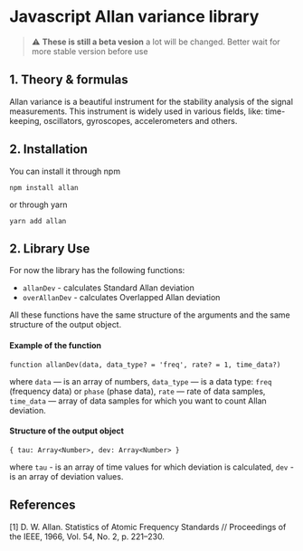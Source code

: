 # Javascript Allan variance library

> :warning: **These is still a beta vesion** a lot will be changed. Better wait for more stable version before use

## 1. Theory & formulas

Allan variance is a beautiful instrument for the stability analysis of the signal measurements. This instrument is widely used in various fields, like: time-keeping, oscillators, gyroscopes, accelerometers and others.

## 2. Installation

You can install it through npm
```
npm install allan
```

or through yarn
```
yarn add allan
```

## 2. Library Use

For now the library has the following functions:
- `allanDev` - calculates Standard Allan deviation
- `overAllanDev` - calculates Overlapped Allan deviation

All these functions have the same structure of the arguments and the same structure of the output object.

#### Example of the function
```
function allanDev(data, data_type? = 'freq', rate? = 1, time_data?)
```
where `data` — is an array of numbers, `data_type` — is a data type: `freq` (frequency data) or `phase` (phase data), `rate` — rate of data samples, `time_data` — array of data samples for which you want to count Allan deviation. 

#### Structure of the output object

`{ tau: Array<Number>, dev: Array<Number> }`

where `tau` - is an array of time values for which deviation is calculated, `dev` - is an array of deviation values.

## References

[1] D. W. Allan. Statistics of Atomic Frequency Standards // Proceedings of the IEEE, 1966, Vol. 54, No. 2, p. 221–230.
